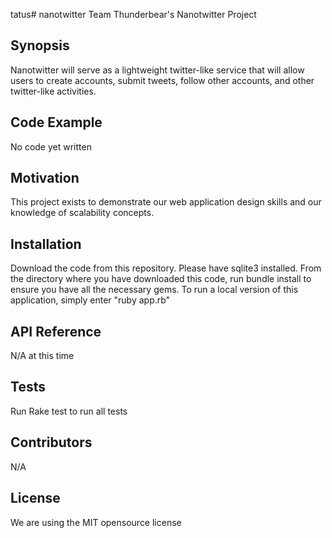 tatus# nanotwitter
Team Thunderbear's Nanotwitter Project

## Synopsis

Nanotwitter will serve as a lightweight twitter-like service that will allow users to create accounts, submit tweets, follow other accounts, and other twitter-like activities.


## Code Example

No code yet written

## Motivation

This project exists to demonstrate our web application design skills and our knowledge of scalability concepts.

## Installation

Download the code from this repository. Please have sqlite3 installed. From the directory where you have downloaded this code, run bundle install to ensure you have all the necessary gems. To run a local version of this application, simply enter "ruby app.rb"

## API Reference

N/A at this time

## Tests

Run Rake test to run all tests

## Contributors

N/A

## License

We are using the MIT opensource license
